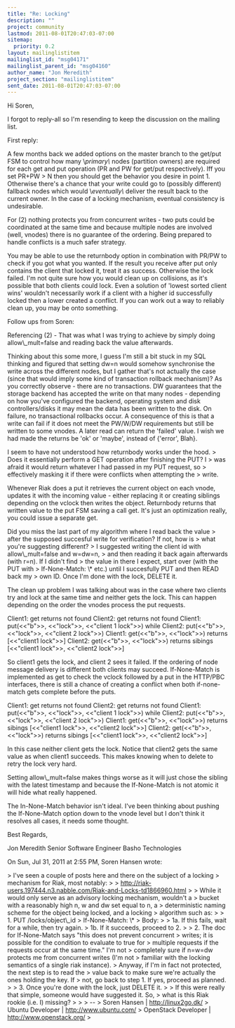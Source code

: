 ```yaml
---
title: "Re: Locking"
description: ""
project: community
lastmod: 2011-08-01T20:47:03-07:00
sitemap:
  priority: 0.2
layout: mailinglistitem
mailinglist_id: "msg04171"
mailinglist_parent_id: "msg04160"
author_name: "Jon Meredith"
project_section: "mailinglistitem"
sent_date: 2011-08-01T20:47:03-07:00
---
```



Hi Soren,

I forgot to reply-all so I'm resending to keep the discussion on the mailing
list.

First reply:

A few months back we added options on the master branch to the get/put FSM
to control how many \\*primary\\* nodes (partition owners) are required for each
get and put operation (PR and PW for get/put respectively). Iff you set
PR+PW &gt; N then you should get the behavior you desire in point 1. Otherwise
there's a chance that your write could go to (possibly different) fallback
nodes which would \\*eventually\\* deliver the result back to the current owner.
 In the case of a locking mechanism, eventual consistency is undesirable.

For (2) nothing protects you from concurrent writes - two puts could be
coordinated at the same time and because multiple nodes are involved (well,
vnodes) there is no guarantee of the ordering. Being prepared to handle
conflicts is a much safer strategy.

You may be able to use the returnbody option in combination with PR/PW to
check if you got what you wanted. If the result you receive after put only
contains the client that locked it, treat it as success. Otherwise the lock
failed. I'm not quite sure how you would clean up on collisions, as it's
possible that both clients could lock. Even a solution of 'lowest sorted
client wins' wouldn't necessarily work if a client with a higher id
successfully locked then a lower created a conflict. If you can work out a
way to reliably clean up, you may be onto something.

Follow ups from Soren:

Referencing (2) - That was what I was trying to achieve by simply doing
allow\\_mult=false
and reading back the value afterwards.

Thinking about this some more, I guess I'm still a bit stuck in my SQL
thinking and figured that setting dw=n would somehow synchronise the
write across the different nodes, but I gather that's not actually the
case (since that would imply some kind of transaction rollback
mechanism)?
As you correctly observe - there are no transactions. DW guarantees that
the storage backend has accepted the write on that many nodes - depending on
how you've configured the backend, operating system and disk
controllers/disks it may mean the data has been written to the disk. On
failure, no transactional rollbacks occur. A consequence of this is that a
write can fail if it does not meet the PW/W/DW requirements but still be
written to some vnodes. A later read can return the 'failed' value. I wish
we had made the returns be 'ok' or 'maybe', instead of {'error', Blah}.

I seem to have not understood how returnbody works under the hood.
&gt; Does it essentially perform a GET operation after finishing the PUT? I
&gt; was afraid it would return whatever I had passed in my PUT request, so
&gt; effectively masking it if there were conflicts when attempting the
&gt; write.


Whenever Riak does a put it retrieves the current object on each vnode,
updates it with the incoming value - either replacing it or creating
siblings depending on the vclock then writes the object. Returnbody returns
that written value to the put FSM saving a call get. It's just an
optimization really, you could issue a separate get.

Did you miss the last part of my algorithm where I read back the value
&gt; after the supposed succesful write for verification? If not, how is
&gt; what you're suggesting different?
&gt; I suggested writing the client id with allow\\_mult=false and w=dw=n,
&gt; and then reading it back again afterwards (with r=n). If I didn't find
&gt; the value in there I expect, start over (with the PUT with
&gt; If-None-Match: \\* etc.) until I succesfully PUT and then READ back my
&gt; own ID. Once I'm done with the lock, DELETE it.


The clean up problem I was talking about was in the case where two clients
try and lock at the same time and neither gets the lock. This can happen
depending on the order the vnodes process the put requests.

Client1: get returns not found
Client2: get returns not found
Client1: put(&lt;&lt;"b"&gt;&gt;, &lt;&lt;"lock"&gt;&gt;, &lt;&lt;"client 1 lock"&gt;&gt;) while Client2:
put(&lt;&lt;"b"&gt;&gt;, &lt;&lt;"lock"&gt;&gt;, &lt;&lt;"client 2 lock"&gt;&gt;)
Client1: get(&lt;&lt;"b"&gt;&gt;, &lt;&lt;"lock"&gt;&gt;) returns [&lt;&lt;"client1 lock"&gt;&gt;]
Client2: get(&lt;&lt;"b"&gt;&gt;, &lt;&lt;"lock"&gt;&gt;) returns sibings [&lt;&lt;"client1 lock"&gt;&gt;,
&lt;&lt;"client2 lock"&gt;&gt;]

So client1 gets the lock, and client 2 sees it failed. If the ordering of
node message delivery is different both clients may succeed. If-None-Match
is implemented as get to check the vclock followed by a put in the HTTP/PBC
interfaces, there is still a chance of creating a conflict when both
if-none-match gets complete before the puts.

Client1: get returns not found
Client2: get returns not found
Client1: put(&lt;&lt;"b"&gt;&gt;, &lt;&lt;"lock"&gt;&gt;, &lt;&lt;"client 1 lock"&gt;&gt;) while Client2:
put(&lt;&lt;"b"&gt;&gt;, &lt;&lt;"lock"&gt;&gt;, &lt;&lt;"client 2 lock"&gt;&gt;)
Client1: get(&lt;&lt;"b"&gt;&gt;, &lt;&lt;"lock"&gt;&gt;) returns sibings [&lt;&lt;"client1 lock"&gt;&gt;,
&lt;&lt;"client2 lock"&gt;&gt;]
Client2: get(&lt;&lt;"b"&gt;&gt;, &lt;&lt;"lock"&gt;&gt;) returns sibings [&lt;&lt;"client1 lock"&gt;&gt;,
&lt;&lt;"client2 lock"&gt;&gt;]

In this case neither client gets the lock. Notice that client2 gets the
same value as when client1 succeeds. This makes knowing when to delete to
retry the lock very hard.

Setting allow\\_mult=false makes things worse as it will just chose the
sibling with the latest timestamp and because the If-None-Match is not
atomic it will hide what really happened.

The In-None-Match behavior isn't ideal. I've been thinking about pushing the
If-None-Match option down to the vnode level but I don't think it resolves
all cases, it needs some thought.


Best Regards,

Jon Meredith
Senior Software Engineer
Basho Technologies

On Sun, Jul 31, 2011 at 2:55 PM, Soren Hansen  wrote:

&gt; I've seen a couple of posts here and there on the subject of a locking
&gt; mechanism for Riak, most notably:
&gt;
&gt; http://riak-users.197444.n3.nabble.com/Riak-and-Locks-td1866960.html
&gt;
&gt; While it would only serve as an advisory locking mechanism, wouldn't a
&gt; bucket with a reasonably high n, w and dw set equal to n, a
&gt; deterministic naming scheme for the object being locked, and a locking
&gt; algorithm such as:
&gt;
&gt; 1. PUT /locks/object\\_id
&gt; If-None-Match: \\*
&gt; Body: 
&gt;
&gt; 1a. If this fails, wait for a while, then try again.
&gt; 1b. If it succeeds, proceed to 2.
&gt;
&gt; 2. The doc for If-None-Match says "this does not prevent concurrent
&gt; writes; it is possible for the condition to evaluate to true for
&gt; multiple requests if the requests occur at the same time." I'm not
&gt; completely sure if n=w=dw protects me from concurrent writes (I'm not
&gt; familiar with the locking semantics of a single riak instance).
&gt; Anyway, if I'm in fact not protected, the next step is to read the
&gt; value back to make sure we're actually the ones holding the key. If
&gt; not, go back to step 1. If yes, proceed as planned.
&gt;
&gt; 3. Once you're done with the lock, just DELETE it.
&gt;
&gt; If this were really that simple, someone would have suggested it. So,
&gt; what is this Riak rookie (i.e. I) missing?
&gt;
&gt;
&gt; --
&gt; Soren Hansen | http://linux2go.dk/
&gt; Ubuntu Developer | http://www.ubuntu.com/
&gt; OpenStack Developer | http://www.openstack.org/
&gt;

